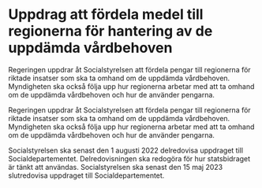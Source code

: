 # Uppdrag att fördela medel till regionerna för hantering av de uppdämda vårdbehoven

Regeringen uppdrar åt Socialstyrelsen att fördela pengar till regionerna för riktade insatser som ska ta omhand om de uppdämda vårdbehoven. Myndigheten ska också följa upp hur regionerna arbetar med att ta omhand om de uppdämda vårdbehoven och hur de använder pengarna.


Regeringen uppdrar åt Socialstyrelsen att fördela pengar till regionerna för riktade insatser som ska ta omhand om de uppdämda vårdbehoven. Myndigheten ska också följa upp hur regionerna arbetar med att ta omhand om de uppdämda vårdbehoven och hur de använder pengarna.


Socialstyrelsen ska senast den 1 augusti 2022 delredovisa uppdraget till Socialdepartementet. Delredovisningen ska redogöra för hur statsbidraget är tänkt att användas. Socialstyrelsen ska senast den 15 maj 2023 slutredovisa uppdraget till Socialdepartementet.
